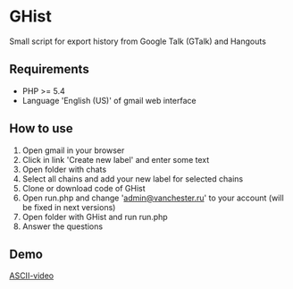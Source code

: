GHist
=====

Small script for export history from Google Talk (GTalk) and Hangouts

Requirements
------------

* PHP >= 5.4
* Language 'English (US)' of gmail web interface

How to use
----------

1. Open gmail in your browser
2. Click in link 'Create new label' and enter some text
3. Open folder with chats
4. Select all chains and add your new label for selected chains
5. Clone or download code of GHist
6. Open run.php and change 'admin@vanchester.ru' to your account (will be fixed in next versions)
7. Open folder with GHist and run run.php
8. Answer the questions

Demo
----

[ASCII-video](http://ascii.io/a/4991)
